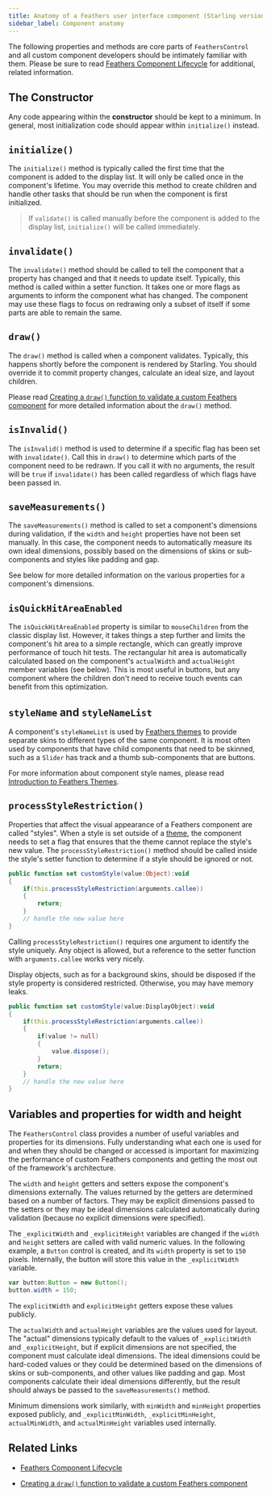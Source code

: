 ```yaml
---
title: Anatomy of a Feathers user interface component (Starling version)
sidebar_label: Component anatomy
---
```


The following properties and methods are core parts of `FeathersControl` and all custom component developers should be intimately familiar with them. Please be sure to read [Feathers Component Lifecycle](./component-lifecycle.md) for additional, related information.

## The Constructor

Any code appearing within the **constructor** should be kept to a minimum. In general, most initialization code should appear within `initialize()` instead.

## `initialize()`

The `initialize()` method is typically called the first time that the component is added to the display list. It will only be called once in the component's lifetime. You may override this method to create children and handle other tasks that should be run when the component is first initialized.

> If `validate()` is called manually before the component is added to the display list, `initialize()` will be called immediately.

## `invalidate()`

The `invalidate()` method should be called to tell the component that a property has changed and that it needs to update itself. Typically, this method is called within a setter function. It takes one or more flags as arguments to inform the component what has changed. The component may use these flags to focus on redrawing only a subset of itself if some parts are able to remain the same.

## `draw()`

The `draw()` method is called when a component validates. Typically, this happens shortly before the component is rendered by Starling. You should override it to commit property changes, calculate an ideal size, and layout children.

Please read [Creating a `draw()` function to validate a custom Feathers component](./component-validation.md) for more detailed information about the `draw()` method.

## `isInvalid()`

The `isInvalid()` method is used to determine if a specific flag has been set with `invalidate()`. Call this in `draw()` to determine which parts of the component need to be redrawn. If you call it with no arguments, the result will be `true` if `invalidate()` has been called regardless of which flags have been passed in.

## `saveMeasurements()`

The `saveMeasurements()` method is called to set a component's dimensions during validation, if the `width` and `height` properties have not been set manually. In this case, the component needs to automatically measure its own ideal dimensions, possibly based on the dimensions of skins or sub-components and styles like padding and gap.

See below for more detailed information on the various properties for a component's dimensions.

## `isQuickHitAreaEnabled`

The `isQuickHitAreaEnabled` property is similar to `mouseChildren` from the classic display list. However, it takes things a step further and limits the component's hit area to a simple rectangle, which can greatly improve performance of touch hit tests. The rectangular hit area is automatically calculated based on the component's `actualWidth` and `actualHeight` member variables (see below). This is most useful in buttons, but any component where the children don't need to receive touch events can benefit from this optimization.

## `styleName` and `styleNameList`

A component's `styleNameList` is used by [Feathers themes](./themes.md) to provide separate skins to different types of the same component. It is most often used by components that have child components that need to be skinned, such as a `Slider` has track and a thumb sub-components that are buttons.

For more information about component style names, please read [Introduction to Feathers Themes](./themes.md).

## `processStyleRestriction()`

Properties that affect the visual appearance of a Feathers component are called "styles". When a style is set outside of a [theme](./themes.md), the component needs to set a flag that ensures that the theme cannot replace the style's new value. The `processStyleRestriction()` method should be called inside the style's setter function to determine if a style should be ignored or not.

```actionscript
public function set customStyle(value:Object):void
{
	if(this.processStyleRestriction(arguments.callee))
	{
		return;
	}
	// handle the new value here
}
```

Calling `processStyleRestriction()` requires one argument to identify the style uniquely. Any object is allowed, but a reference to the setter function with `arguments.callee` works very nicely.

Display objects, such as for a background skins, should be disposed if the style property is considered restricted. Otherwise, you may have memory leaks.

```actionscript
public function set customStyle(value:DisplayObject):void
{
	if(this.processStyleRestriction(arguments.callee))
	{
		if(value != null)
		{
			value.dispose();
		}
		return;
	}
	// handle the new value here
}
```

## Variables and properties for width and height

The `FeathersControl` class provides a number of useful variables and properties for its dimensions. Fully understanding what each one is used for and when they should be changed or accessed is important for maximizing the performance of custom Feathers components and getting the most out of the framework's architecture.

The `width` and `height` getters and setters expose the component's dimensions externally. The values returned by the getters are determined based on a number of factors. They may be explicit dimensions passed to the setters or they may be ideal dimensions calculated automatically during validation (because no explicit dimensions were specified).

The `_explicitWidth` and `_explicitHeight` variables are changed if the `width` and `height` setters are called with valid numeric values. In the following example, a `Button` control is created, and its `width` property is set to `150` pixels. Internally, the button will store this value in the `_explicitWidth` variable.

```actionscript
var button:Button = new Button();
button.width = 150;
```

The `explicitWidth` and `explicitHeight` getters expose these values publicly.

The `actualWidth` and `actualHeight` variables are the values used for layout. The "actual" dimensions typically default to the values of `_explicitWidth` and `_explicitHeight`, but if explicit dimensions are not specified, the component must calculate ideal dimensions. The ideal dimensions could be hard-coded values or they could be determined based on the dimensions of skins or sub-components, and other values like padding and gap. Most components calculate their ideal dimensions differently, but the result should always be passed to the `saveMeasurements()` method.

Minimum dimensions work similarly, with `minWidth` and `minHeight` properties exposed publicly, and `_explicitMinWidth`, `_explicitMinHeight`, `actualMinWidth`, and `actualMinHeight` variables used internally.

## Related Links

- [Feathers Component Lifecycle](./component-lifecycle.md)

- [Creating a `draw()` function to validate a custom Feathers component](./component-validation.md)
